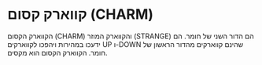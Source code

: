 # קווארק קסום (CHARM)

הקווארק הקסום (CHARM) והקווארק המוזר (STRANGE) הם הדור השני של חומר. הם ידעכו
במהירות ויהפכו לקווארקים UP ו-DOWN שהינם קווארקים מהדור הראשון של חומר. הקווארק
הקסום הוא מקסים.
